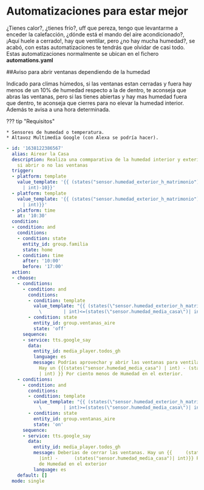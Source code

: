 # Automatizaciones para estar mejor

¿Tienes calor?, ¿tienes frío?, uff que pereza, tengo que levantarme a enceder la calefacción, ¿dónde está el mando del aire acondicionado?, ¡Aquí huele a cerrado!, hay que ventilar, pero ¿no hay mucha humedad?, se acabó, con estas automatizaciones te tendrás que olvidar de casi todo. Estas automatizaciones normalmente se ubican en el fichero **automations.yaml**

##Aviso para abrir ventanas dependiendo de la humedad

Indicado para climas húmedos, si las ventanas estan cerradas y fuera hay menos de un 10% de humedad respecto a la de dentro, te aconseja que abras las ventanas, pero si las tienes abiertas y hay mas humedad fuera que dentro, te aconseja que cierres para no elevar la humedad interior. Además te avisa a una hora determinada.

??? tip "Requisitos"

    * Sensores de humedad o temperatura.
    * Altavoz Multimedia Google (con Alexa se podría hacer).

```yaml
- id: '1638122386567'
  alias: Airear la Casa
  description: Realiza una commparativa de la humedad interior y exterior y te aconseja
    si abrir o no las ventanas
  trigger:
  - platform: template
    value_template: '{{ (states("sensor.humedad_exterior_h_matrimonio") | int)<=(states("sensor.humedad_media_casa")
      | int)-10}}'
  - platform: template
    value_template: '{{ (states("sensor.humedad_exterior_h_matrimonio") | int)>=(states("sensor.humedad_media_casa")
      | int)}}'
  - platform: time
    at: '10:30'
  condition:
  - condition: and
    conditions:
    - condition: state
      entity_id: group.familia
      state: home
    - condition: time
      after: '10:00'
      before: '17:00'
  action:
  - choose:
    - conditions:
      - condition: and
        conditions:
        - condition: template
          value_template: "{{ (states(\"sensor.humedad_exterior_h_matrimonio\")\n\
            \        | int)<=(states(\"sensor.humedad_media_casa\")| int)-10}}"
        - condition: state
          entity_id: group.ventanas_aire
          state: 'off'
      sequence:
      - service: tts.google_say
        data:
          entity_id: media_player.todos_gh
          language: es
          message: Podrías aprovechar y abrir las ventanas para ventilar la casa,
            Hay un {{(states("sensor.humedad_media_casa") | int) - (states("sensor.humedad_exterior_h_matrimonio") 
            | int) }} Por ciento menos de Humedad en el exterior.
    - conditions:
      - condition: and
        conditions:
        - condition: template
          value_template: "{{ (states(\"sensor.humedad_exterior_h_matrimonio\")\n\
            \        | int)>=(states(\"sensor.humedad_media_casa\")| int)}}"
        - condition: state
          entity_id: group.ventanas_aire
          state: 'on'
      sequence:
      - service: tts.google_say
        data:
          entity_id: media_player.todos_gh
          message: Deberias de cerrar las ventanas. Hay un {{     (states("sensor.humedad_exterior_h_matrimonio")
            |int) -      (states("sensor.humedad_media_casa")| int)}} Por ciento mas
            de Humedad en el exterior
          language: es
    default: []
  mode: single
```